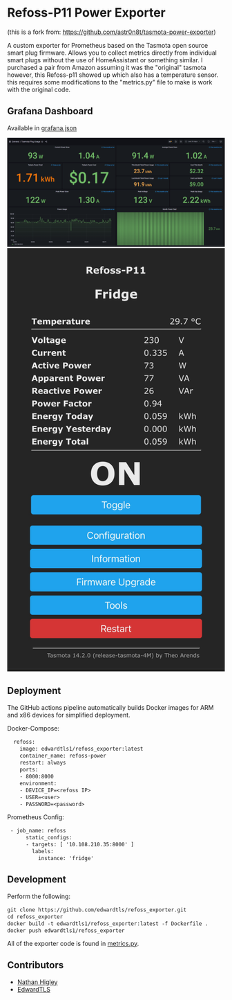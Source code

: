 # Refoss-P11 Power Exporter
(this is a fork from: https://github.com/astr0n8t/tasmota-power-exporter)

A custom exporter for Prometheus based on the Tasmota open source smart plug firmware.
Allows you to collect metrics directly from individual smart plugs without the use of HomeAssistant or something similar.
I purchased a pair from Amazon assuming it was the "original" tasmota however, this Refoss-p11 showed up which also has a temperature sensor.
this requires some modifications to the "metrics.py" file to make is work with the original code.

## Grafana Dashboard

Available in [grafana.json](./grafana.json)

![grafana](./grafana.png)
![Refoss-P11](./refoss-p11.jpeg)

## Deployment

The GitHub actions pipeline automatically builds Docker images for ARM and x86 devices for simplified deployment.

Docker-Compose:
```
  refoss:
    image: edwardtls1/refoss_exporter:latest
    container_name: refoss-power
    restart: always
    ports:
    - 8000:8000
    environment:
    - DEVICE_IP=<refoss IP>
    - USER=<user>
    - PASSWORD=<password>
```

Prometheus Config:
```
 - job_name: refoss
      static_configs:
      - targets: [ '10.108.210.35:8000' ]
        labels:
          instance: 'fridge'
```

## Development

Perform the following:

```
git clone https://github.com/edwardtls/refoss_exporter.git
cd refoss_exporter
docker build -t edwardtls1/refoss_exporter:latest -f Dockerfile .
docker push edwardtls1/refoss_exporter
```

All of the exporter code is found in [metrics.py](./metrics.py).

## Contributors
- [Nathan Higley](https://github.com/astr0n8t)
- [EdwardTLS](https://github.com/edwardtls)
